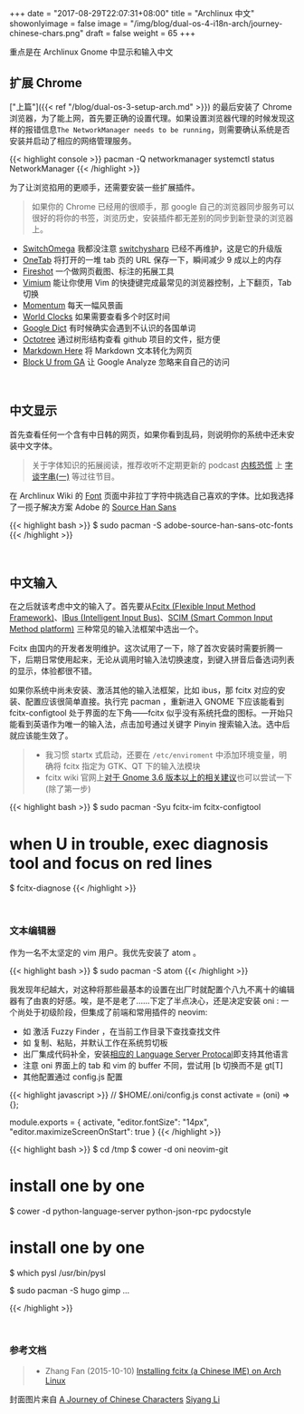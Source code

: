 +++
date = "2017-08-29T22:07:31+08:00"
title = "Archlinux 中文"
showonlyimage = false
image = "/img/blog/dual-os-4-i18n-arch/journey-chinese-chars.png"
draft = false
weight = 65
+++

重点是在 Archlinux Gnome 中显示和输入中文
<!--more-->

## 扩展 Chrome

["上篇"]({{< ref "/blog/dual-os-3-setup-arch.md" >}})
的最后安装了 Chrome 浏览器，为了能上网，首先要正确的设置代理。如果设置浏览器代理的时候发现这样的报错信息```The NetworkManager needs to be running```，则需要确认系统是否安装并启动了相应的网络管理服务。

{{< highlight console >}}
pacman -Q networkmanager
systemctl status NetworkManager
{{< /highlight >}}

为了让浏览掐用的更顺手，还需要安装一些扩展插件。
> 如果你的 Chrome 已经用的很顺手，那 google 自己的浏览器同步服务可以很好的将你的书签，浏览历史，安装插件都无差别的同步到新登录的浏览器上。

- [SwitchOmega](https://github.com/FelisCatus/SwitchyOmega) 我都没注意 [switchysharp](https://github.com/FelisCatus/switchysharp) 已经不再维护，这是它的升级版
- [OneTab](https://www.one-tab.com/) 将打开的一堆 tab 页的 URL 保存一下，瞬间减少 9 成以上的内存
- [Fireshot](https://getfireshot.com/) 一个做网页截图、标注的拓展工具
- [Vimium](http://vimium.github.io/) 能让你使用 Vim 的快捷键完成最常见的浏览器控制，上下翻页，Tab 切换
- [Momentum](https://momentumdash.com/) 每天一幅风景画
- [World Clocks](https://chrome.google.com/webstore/detail/world-clocks/innfmeekncjandlanpgdmmogkcimekgo) 如果需要查看多个时区时间
- [Google Dict](https://chrome.google.com/webstore/detail/google-dictionary-by-goog/mgijmajocgfcbeboacabfgobmjgjcoja) 有时候确实会遇到不认识的各国单词
- [Octotree](https://github.com/buunguyen/octotree) 通过树形结构查看 github 项目的文件，挺方便
- [Markdown Here](http://markdown-here.com/) 将 Markdown 文本转化为网页
- [Block U from GA](https://www.igorware.com/extensions/block-yourself-from-analytics) 让 Google Analyze 忽略来自自己的访问

<br />

## 中文显示

首先查看任何一个含有中日韩的网页，如果你看到乱码，则说明你的系统中还未安装中文字体。

> 关于字体知识的拓展阅读，推荐收听不定期更新的 podcast [内核恐慌](https://kernelpanic.fm/) 上 [字谈字串(一)](https://kernelpanic.fm/39) 等过往节目。

在 Archlinux Wiki 的 [Font](https://wiki.archlinux.org/index.php/Fonts) 页面中非拉丁字符中挑选自己喜欢的字体。比如我选择了一揽子解决方案 Adobe 的 [Source Han Sans](https://github.com/adobe-fonts/source-han-sans)

{{< highlight bash >}}
$ sudo pacman -S adobe-source-han-sans-otc-fonts
{{< /highlight >}}

<br />

## 中文输入

在之后就该考虑中文的输入了。首先要从[Fcitx (Flexible Input Method Framework)](https://wiki.archlinux.org/index.php/Fcitx)、[IBus (Intelligent Input Bus)](https://wiki.archlinux.org/index.php/IBus)、[SCIM (Smart Common Input Method platform)](https://wiki.archlinux.org/index.php/Smart_Common_Input_Method_platform) 三种常见的输入法框架中选出一个。

Fcitx 由国内的开发者发明维护。这次试用了一下，除了首次安装时需要折腾一下，后期日常使用起来，无论从调用时输入法切换速度，到键入拼音后备选词列表的显示，体验都很不错。

如果你系统中尚未安装、激活其他的输入法框架，比如 ibus，那 fcitx 对应的安装、配置应该很简单直接。执行完 pacman ，重新进入 GNOME 下应该能看到 fcitx-configtool 处于界面的左下角——fcitx 似乎没有系统托盘的图标。一开始只能看到英语作为唯一的输入法，点击加号通过关键字 Pinyin 搜索输入法。选中后就应该能生效了。

> - 我习惯 startx 式启动，还要在 ```/etc/enviroment``` 中添加环境变量，明确将 fcitx 指定为 GTK、QT 下的输入法模块  
> - fcitx wiki 官网上[对于 Gnome 3.6 版本以上的相关建议](https://fcitx-im.org/wiki/Note_for_GNOME_Later_than_3.6)也可以尝试一下(除了第一步)

{{< highlight bash >}}
$ sudo pacman -Syu fcitx-im fcitx-configtool
# when U in trouble, exec diagnosis tool and focus on red lines
$ fcitx-diagnose
{{< /highlight >}}

<br />

### 文本编辑器

作为一名不太坚定的 vim 用户。我优先安装了 atom 。

{{< highlight bash >}}
$ sudo pacman -S atom
{{< /highlight >}}

我发现年纪越大，对这种将那些最基本的设置在出厂时就配置个八九不离十的编辑器有了由衷的好感。唉，是不是老了……下定了半点决心，还是决定安装 oni : 一个尚处于初级阶段，但集成了前端和常用插件的 neovim:

- 如 <C-p> 激活 Fuzzy Finder ，在当前工作目录下查找查找文件
- 如 <C-c> <C-v> 复制、粘贴，并默认工作在系统剪切板
- 出厂集成代码补全，安装[相应的 Language Server Protocal](https://github.com/bryphe/oni/wiki/Language-Support)即支持其他语言
- 注意 oni 界面上的 tab 和 vim 的 buffer 不同，尝试用 [b 切换而不是 gt[T]
- 其他配置通过 config.js 配置

{{< highlight javascript >}}
// $HOME/.oni/config.js
const activate = (oni) => {};

module.exports = {
    activate,
    "editor.fontSize": "14px",
    "editor.maximizeScreenOnStart": true
}
{{< /highlight >}}

{{< highlight bash >}}
$ cd /tmp
$ cower -d oni neovim-git
# install one by one

$ cower -d python-language-server python-json-rpc pydocstyle
# install one by one
$ which pysl
/usr/bin/pysl

$ sudo pacman -S hugo gimp ...

{{< /highlight >}}



<br />

### 参考文档

> - Zhang Fan (2015-10-10) [Installing fcitx (a Chinese IME) on Arch Linux](http://www.fanz.io/2015/10/10/fcitx-notes.html)

封面图片来自 [A Journey of Chinese Characters](https://dribbble.com/shots/3588846-A-Journey-of-Chinese-Characters) <a href="https://dribbble.com/siyangli"><i class="fa fa-dribbble" aria-hidden="true"></i> Siyang Li</a>  
